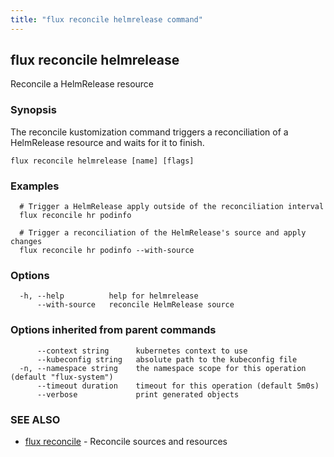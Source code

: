 ```yaml
---
title: "flux reconcile helmrelease command"
---
```

## flux reconcile helmrelease

Reconcile a HelmRelease resource

### Synopsis


The reconcile kustomization command triggers a reconciliation of a HelmRelease resource and waits for it to finish.

```
flux reconcile helmrelease [name] [flags]
```

### Examples

```
  # Trigger a HelmRelease apply outside of the reconciliation interval
  flux reconcile hr podinfo

  # Trigger a reconciliation of the HelmRelease's source and apply changes
  flux reconcile hr podinfo --with-source

```

### Options

```
  -h, --help          help for helmrelease
      --with-source   reconcile HelmRelease source
```

### Options inherited from parent commands

```
      --context string      kubernetes context to use
      --kubeconfig string   absolute path to the kubeconfig file
  -n, --namespace string    the namespace scope for this operation (default "flux-system")
      --timeout duration    timeout for this operation (default 5m0s)
      --verbose             print generated objects
```

### SEE ALSO

* [flux reconcile](/cmd/flux_reconcile/)	 - Reconcile sources and resources

